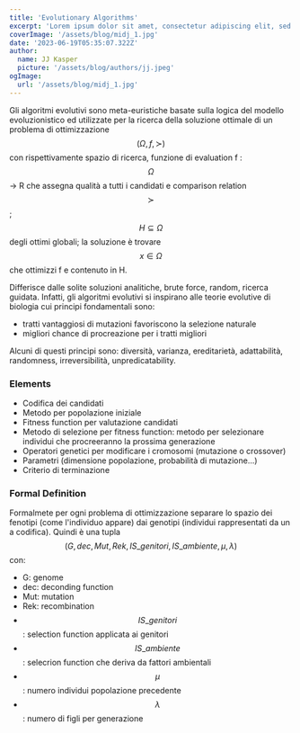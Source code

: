 ```yaml
---
title: 'Evolutionary Algorithms'
excerpt: 'Lorem ipsum dolor sit amet, consectetur adipiscing elit, sed do eiusmod tempor incididunt ut labore et dolore magna aliqua. Praesent elementum facilisis leo vel fringilla est ullamcorper eget. At imperdiet dui accumsan sit amet nulla facilities morbi tempus.'
coverImage: '/assets/blog/midj_1.jpg'
date: '2023-06-19T05:35:07.322Z'
author:
  name: JJ Kasper
  picture: '/assets/blog/authors/jj.jpeg'
ogImage:
  url: '/assets/blog/midj_1.jpg'
---
```


Gli algoritmi evolutivi sono meta-euristiche basate sulla logica del modello evoluzionistico ed utilizzate per la ricerca della soluzione ottimale di un problema di ottimizzazione $$( \Omega, f, \succ)$$ con rispettivamente spazio di ricerca, funzione di evaluation f : $$\Omega$$ -> R che assegna qualità a tutti i candidati e comparison relation $$\succ$$; $$H \subseteq \Omega$$ degli ottimi globali; la soluzione è trovare $$x \in \Omega$$ che ottimizzi f e contenuto in H.

Differisce dalle solite soluzioni analitiche, brute force, random, ricerca guidata. Infatti, gli algoritmi evolutivi si inspirano alle teorie evolutive di biologia cui principi fondamentali sono:
- tratti vantaggiosi di mutazioni favoriscono la selezione naturale
- migliori chance di procreazione per i tratti migliori

Alcuni di questi principi sono: diversità, varianza, ereditarietà, adattabilità, randomness, irreversibilità, unpredicatability.

### Elements
- Codifica dei candidati
- Metodo per popolazione iniziale
- Fitness function per valutazione candidati
- Metodo di selezione per fitness function: metodo per selezionare individui che procreeranno la prossima generazione
- Operatori genetici per modificare i cromosomi (mutazione o crossover)
- Parametri (dimensione popolazione, probabilità di mutazione...)
- Criterio di terminazione

### Formal Definition
Formalmete per ogni problema di ottimizzazione separare lo spazio dei fenotipi (come l'individuo appare) dai genotipi (individui rappresentati da un a codifica). Quindi è una tupla $$(G,dec, Mut, Rek, IS\_genitori,IS\_ambiente,\mu,\lambda)$$ con:
- G: genome
- dec: deconding function
- Mut: mutation
- Rek: recombination
- $$IS\_genitori$$: selection function applicata ai genitori
- $$IS\_ambiente$$: selecrion function che deriva da fattori ambientali
- $$\mu$$: numero individui popolazione precedente
- $$\lambda$$: numero di figli per generazione
